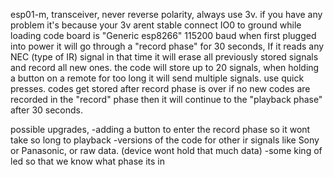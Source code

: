 esp01-m, transceiver, 
never reverse polarity,
always use 3v. if you have any problem it's because your 3v arent stable
connect IO0 to ground while loading code 
board is "Generic esp8266"
115200 baud
when first plugged into power it will go through a "record phase" for 30 seconds, If it reads any NEC (type of IR) signal in that time it will erase all previously stored signals and record all new ones.
the code will store up to 20 signals, when holding a button on a remote for too long it will send multiple signals. use quick presses.
codes get stored after record phase is over
if no new codes are recorded in the "record" phase then it will continue to the "playback phase" after 30 seconds.

possible upgrades, 
-adding a button to enter the record phase so it wont take so long to playback
-versions of the code for other ir signals like Sony or Panasonic, or raw data. (device wont hold that much data)
-some king of led so that we know what phase its in
